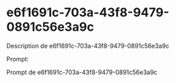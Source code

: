 # e6f1691c-703a-43f8-9479-0891c56e3a9c

Description de e6f1691c-703a-43f8-9479-0891c56e3a9c

Prompt:

Prompt de e6f1691c-703a-43f8-9479-0891c56e3a9c